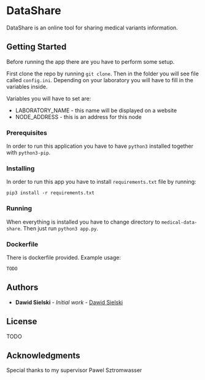 # DataShare

DataShare is an online tool for sharing medical variants information.

## Getting Started

Before running the app there are you have to perform some setup.

First clone the repo by running `git clone`.
Then in the folder you will see file called `config.ini`. 
Depending on your laboratory you will have to fill in the variables inside.

Variables you will have to set are:
* LABORATORY_NAME - this name will be displayed on a website
* NODE_ADDRESS - this is an address for this node

### Prerequisites

In order to run this application you have to have `python3` installed together with `python3-pip`.

### Installing
In order to run this app you have to install `requirements.txt` file by running:
```
pip3 install -r requirements.txt
```

### Running
When everything is installed you have to change directory to `medical-data-share`. Then just run `python3 app.py`.

### Dockerfile

There is dockerfile provided. 
Example usage:
```
TODO
```

## Authors

* **Dawid Sielski** - *Initial work* - [Dawid Sielski](https://github.com/dawidsielski)

## License

TODO

## Acknowledgments

Special thanks to my supervisor Pawel Sztromwasser